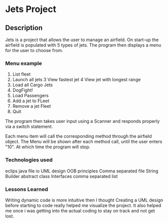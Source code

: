 # Jets Project

## Description
Jets is a project that allows the user to manage an airfield. On start-up the airfield is populated with 5 types of jets. The program then displays a menu for the user to choose from.

### Menu example
1. List fleet
2. Launch all jets
3  View fastest jet
4  View jet with longest range
5. Load all Cargo Jets
6. DogFight!
7. Load Passengers
8. Add a jet to FLeet
9. Remove a jet Fleet
10. Quit

The program then takes user input using a Scanner and responds properly via a switch statement.

Each menu item will call the corresponding method through the airfield object.  The Menu will be shown after each method call, until the user enters "10". At which time the program will stop.
### Technologies used
eclips
java
file io
UML design
OOB principles
Comma separated file
String Builder
abstract class
Interfaces
comma separated list

### Lessons Learned
Writing dynamic code is more intuitive then I thought
Creating a UML design before starting to code really helped me visualize the project. It also helped me once i was getting into the actual coding to stay on track and not get lost.

